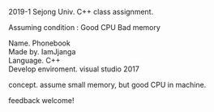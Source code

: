 2019-1 Sejong Univ. C++ class assignment.

Assuming condition : Good CPU Bad memory

Name. Phonebook  
Made by. IamJjanga  
Language. C++  
Develop enviroment. visual studio 2017  

concept. assume small memory, but good CPU in machine.

feedback welcome!

